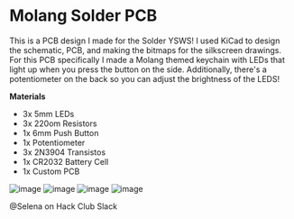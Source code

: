 # Molang Solder PCB
This is a PCB design I made for the Solder YSWS! I used KiCad to design the schematic, PCB, and making the bitmaps for the silkscreen drawings. For this PCB specifically I made a Molang themed keychain with LEDs that light up when you press the button on the side. Additionally, there's a potentiometer on the back so you can adjust the brightness of the LEDS!

**Materials**
- 3x 5mm LEDs 
- 3x 220om Resistors
- 1x 6mm Push Button
- 1x Potentiometer
- 3x 2N3904 Transistos
- 1x CR2032 Battery Cell
- 1x Custom PCB

![image](https://github.com/user-attachments/assets/7a6fa748-7b4e-4333-af76-e41f9172095b)
![image](https://github.com/user-attachments/assets/ab3f2580-2dd0-4483-879a-6cb8b1365613)
![image](https://github.com/user-attachments/assets/f9086cdc-b57d-4b92-9f9d-6bc2ada38261)
![image](https://github.com/user-attachments/assets/0f681e81-a803-4877-9af3-2e3811863a51)

@Selena on Hack Club Slack
